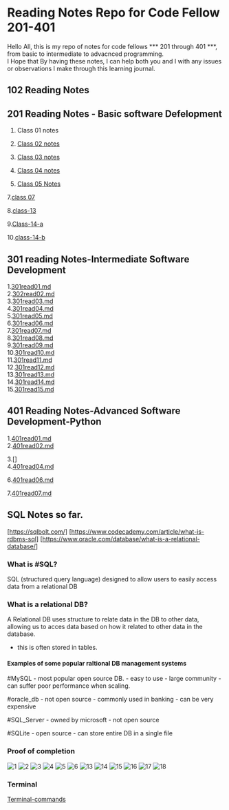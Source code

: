
# Reading Notes Repo for Code Fellow 201-401



<p> Hello All, this is my repo of notes for code fellows *** 201 through 401 ***, from basic to intermediate to advacnced programming.<br>
I Hope that By having these notes, I can help both you and I with any issues or observations I make through this learning journal.</p>

## 102 Reading Notes











## 201 Reading Notes - Basic software Defelopment

1. Class 01 notes



2. [Class 02 notes](201class-02.md) 

3. [Class 03 notes](class-03.md)

4. [Class 04 notes](class-04.md)

5. [Class 05 Notes](class-05.md)





7.[class 07 ](class-07.md)





8.[class-13](class13.md)

9.[Class-14-a](class14a.md)

10.[class-14-b](class14b.md)


## 301 reading Notes-Intermediate Software Development

1.[301read01.md](301read01.md)<br>
2.[302read02.md](301read02.md)<br>
3.[301read03.md](301read03.md)<br>
4.[301read04.md](301read04.md)<br>
5.[301read05.md](301read05.md)<br>
6.[301read06.md](301read06.md)<br>
7.[301read07.md](301read07.md)<br>
8.[301read08.md](301read08.md)<br>
9.[301read09.md](301read09.md)<br>
10.[301read10.md](301read10.md)<br>
11.[301read11.md](301read11.md)<br>
12.[301read12.md](301read12.md)<br>
13.[301read13.md](301read13.md)<br>
14.[301read14.md](301read14.md)<br>
15.[301read15.md](301read15.md)





## 401 Reading Notes-Advanced Software Development-Python
1.[401read01.md](401read01.md)<br>
2.[401read02.md](401read02.md)<br>

3.[]<br>
4.[401read04.md](401read04.md)

6.[401read06.md](401read06.md)

7.[401read07.md](401read07.md)









## SQL Notes so far. 
[https://sqlbolt.com/] 
[https://www.codecademy.com/article/what-is-rdbms-sql]
[https://www.oracle.com/database/what-is-a-relational-database/]

### What is #SQL?

SQL (structured query language) designed to allow users to easily access data from a relational DB

### What is a relational DB?
A Relational DB uses structure to relate data in the DB to other data, allowing us to acces data based on how it related to other data in the database. 

- this is often stored in tables.

#### Examples of some popular raltional DB management systems

#MySQL
	- most popular open source DB. 
	- easy to use
	- large community
	- can suffer poor performance when scaling. 

#oracle_db 
	- not open source
	- commonly used in banking
	- can be very expensive
	
#SQL_Server
	- owned by microsoft
	- not open source

#SQLite
	- open source
	- can store entire DB in a single file
	

  ### Proof of completion 

  ![1](./Screenshots/lesson-1-sqlbolt.png)
  ![2](./Screenshots/lesson-2-sqlbolt.png)
  ![3](./Screenshots/lesson-3-sqlbolt.png)
  ![4](./Screenshots/lesson-4-sqlbolt.png)
  ![5](./Screenshots/lesson-5-sqlbolt.png)
  ![6](./Screenshots/lesson-6-snip%20sqlbolt.png)
  ![13](./Screenshots/lesson-13-sqlbolt.png)
  ![14](./Screenshots/lesson-14-sqlbolt.png)
  ![15](./Screenshots/lesson-15-sqlbolt.png)
  ![16](./Screenshots/lesson-16-sqlbolt.png)
  ![17](./Screenshots/lesson-17-sqlbolt.png)
  ![18](./Screenshots/lesson-18-sqlbolt.png)

  ### Terminal 

  [Terminal-commands](./Terminal.md)